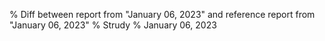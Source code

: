 % Diff between report from "January 06, 2023" and reference report from "January 06, 2023"
% Strudy
% January 06, 2023


